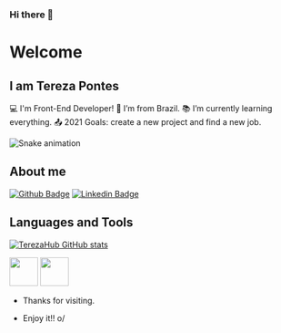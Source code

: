 ### Hi there 👋

# Welcome

## I am Tereza Pontes
:computer: I'm Front-End Developer!
:house_with_garden: I’m from Brazil.
:books: I’m currently learning everything.
:outbox_tray: 2021 Goals: create a new project and find a new job.

![Snake animation](https://github.com/TerezaHub/TerezaHub/blob/output/github-contribution-grid-snake.svg)

## About me
[![Github Badge](https://img.shields.io/badge/-Github-000?style=flat-square&logo=Github&logoColor=white&link=https://github.com/TerezaHub)](https://github.com/TerezaHub)
[![Linkedin Badge](https://img.shields.io/badge/-LinkedIn-blue?style=flat-square&logo=Linkedin&logoColor=white&link=https://www.linkedin.com/in/tereza-pontes/)](https://www.linkedin.com/in/tereza-pontes/)

## Languages and Tools
[![TerezaHub GitHub stats](https://github-readme-stats.vercel.app/api?username=TerezaHub)](https://github.com/TerezaHub/github-readme-stats)

<img src= "https://upload.wikimedia.org/wikipedia/commons/9/99/Unofficial_JavaScript_logo_2.svg" width="50px"> 
<img src= "https://upload.wikimedia.org/wikipedia/commons/c/c3/Python-logo-notext.svg" width= 50px>

- Thanks for visiting.

- Enjoy it!! o/
<!--
**TerezaHub/TerezaHub** is a ✨ _special_ ✨ repository because its `README.md` (this file) appears on your GitHub profile.

Here are some ideas to get you started:

- 🔭 I’m currently working on ...
- 🌱 I’m currently learning ...
- 👯 I’m looking to collaborate on ...
- 🤔 I’m looking for help with ...
- 💬 Ask me about ...
- 📫 How to reach me: ...
- 😄 Pronouns: ...
- ⚡ Fun fact: ...
-->
